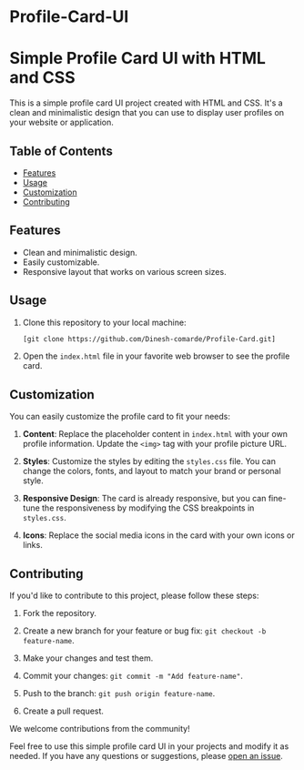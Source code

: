 # Profile-Card-UI
# Simple Profile Card UI with HTML and CSS

This is a simple profile card UI project created with HTML and CSS. It's a clean and minimalistic design that you can use to display user profiles on your website or application.

## Table of Contents

- [Features](#features)
- [Usage](#usage)
- [Customization](#customization)
- [Contributing](#contributing)

## Features

- Clean and minimalistic design.
- Easily customizable.
- Responsive layout that works on various screen sizes.

## Usage

1. Clone this repository to your local machine:

   ```bash
   [git clone https://github.com/Dinesh-comarde/Profile-Card.git]
   ```

2. Open the `index.html` file in your favorite web browser to see the profile card.

## Customization

You can easily customize the profile card to fit your needs:

1. **Content**: Replace the placeholder content in `index.html` with your own profile information. Update the `<img>` tag with your profile picture URL.

2. **Styles**: Customize the styles by editing the `styles.css` file. You can change the colors, fonts, and layout to match your brand or personal style.

3. **Responsive Design**: The card is already responsive, but you can fine-tune the responsiveness by modifying the CSS breakpoints in `styles.css`.

4. **Icons**: Replace the social media icons in the card with your own icons or links.

## Contributing

If you'd like to contribute to this project, please follow these steps:

1. Fork the repository.

2. Create a new branch for your feature or bug fix: `git checkout -b feature-name`.

3. Make your changes and test them.

4. Commit your changes: `git commit -m "Add feature-name"`.

5. Push to the branch: `git push origin feature-name`.

6. Create a pull request.

We welcome contributions from the community!

Feel free to use this simple profile card UI in your projects and modify it as needed. If you have any questions or suggestions, please [open an issue](https://github.com/Dinesh-comarde/Profile-Card.git/issues).
